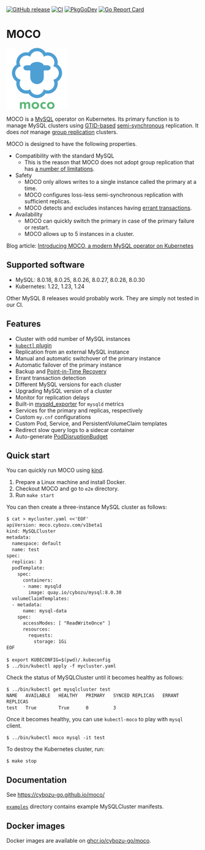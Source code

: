 [![GitHub release](https://img.shields.io/github/release/cybozu-go/moco.svg?maxAge=60)][releases]
[![CI](https://github.com/cybozu-go/moco/actions/workflows/ci.yaml/badge.svg)](https://github.com/cybozu-go/moco/actions/workflows/ci.yaml)
[![PkgGoDev](https://pkg.go.dev/badge/github.com/cybozu-go/moco)](https://pkg.go.dev/github.com/cybozu-go/moco)
[![Go Report Card](https://goreportcard.com/badge/github.com/cybozu-go/moco)](https://goreportcard.com/report/github.com/cybozu-go/moco)

# MOCO

<img src="./docs/logo.svg" width="160" alt="moco logo" />

MOCO is a [MySQL][] operator on Kubernetes.
Its primary function is to manage MySQL clusters using [GTID-based](https://dev.mysql.com/doc/refman/8.0/en/replication-gtids.html) [semi-synchronous](https://dev.mysql.com/doc/refman/8.0/en/replication-semisync.html) replication.  It does _not_ manage [group replication](https://dev.mysql.com/doc/refman/8.0/en/group-replication.html) clusters.

MOCO is designed to have the following properties.

- Compatibility with the standard MySQL
    - This is the reason that MOCO does not adopt group replication that has [a number of limitations](https://dev.mysql.com/doc/refman/8.0/en/group-replication-limitations.html).
- Safety
    - MOCO only allows writes to a single instance called the primary at a time.
    - MOCO configures loss-less semi-synchronous replication with sufficient replicas.
    - MOCO detects and excludes instances having [errant transactions](https://www.percona.com/blog/2014/05/19/errant-transactions-major-hurdle-for-gtid-based-failover-in-mysql-5-6/).
- Availability
    - MOCO can quickly switch the primary in case of the primary failure or restart.
    - MOCO allows up to 5 instances in a cluster.

Blog article: [Introducing MOCO, a modern MySQL operator on Kubernetes](https://blog.kintone.io/entry/moco)

## Supported software

- MySQL: 8.0.18, 8.0.25, 8.0.26, 8.0.27, 8.0.28, 8.0.30
- Kubernetes: 1.22, 1.23, 1.24

Other MySQL 8 releases would probably work.  They are simply not tested in our CI.

## Features

- Cluster with odd number of MySQL instances
- [`kubectl` plugin](docs/kubectl-moco.md)
- Replication from an external MySQL instance
- Manual and automatic switchover of the primary instance
- Automatic failover of the primary instance
- Backup and [Point-in-Time Recovery](https://dev.mysql.com/doc/refman/8.0/en/point-in-time-recovery-positions.html)
- Errant transaction detection
- Different MySQL versions for each cluster
- Upgrading MySQL version of a cluster
- Monitor for replication delays
- Built-in [mysqld_exporter][] for `mysqld` metrics
- Services for the primary and replicas, respectively
- Custom `my.cnf` configurations
- Custom Pod, Service, and PersistentVolumeClaim templates
- Redirect slow query logs to a sidecar container
- Auto-generate [PodDisruptionBudget](https://kubernetes.io/docs/concepts/workloads/pods/disruptions/#pod-disruption-budgets)

## Quick start

You can quickly run MOCO using [kind](https://kind.sigs.k8s.io/).

1. Prepare a Linux machine and install Docker.
2. Checkout MOCO and go to `e2e` directory.
3. Run `make start`

You can then create a three-instance MySQL cluster as follows:

```console
$ cat > mycluster.yaml <<'EOF'
apiVersion: moco.cybozu.com/v1beta1
kind: MySQLCluster
metadata:
  namespace: default
  name: test
spec:
  replicas: 3
  podTemplate:
    spec:
      containers:
      - name: mysqld
        image: quay.io/cybozu/mysql:8.0.30
  volumeClaimTemplates:
  - metadata:
      name: mysql-data
    spec:
      accessModes: [ "ReadWriteOnce" ]
      resources:
        requests:
          storage: 1Gi
EOF

$ export KUBECONFIG=$(pwd)/.kubeconfig
$ ../bin/kubectl apply -f mycluster.yaml
```

Check the status of MySQLCluster until it becomes healthy as follows:

```console
$ ../bin/kubectl get mysqlcluster test
NAME   AVAILABLE   HEALTHY   PRIMARY   SYNCED REPLICAS   ERRANT REPLICAS
test   True        True      0         3
```

Once it becomes healthy, you can use `kubectl-moco` to play with `mysql` client.

```console
$ ../bin/kubectl moco mysql -it test
```

To destroy the Kubernetes cluster, run:

```console
$ make stop
```

## Documentation

See https://cybozu-go.github.io/moco/

[`examples`](examples/) directory contains example MySQLCluster manifests.

## Docker images

Docker images are available on [ghcr.io/cybozu-go/moco](https://github.com/orgs/cybozu-go/packages/container/package/moco).

[releases]: https://github.com/cybozu-go/moco/releases
[MySQL]: https://www.mysql.com/
[mysqld_exporter]: https://github.com/prometheus/mysqld_exporter
